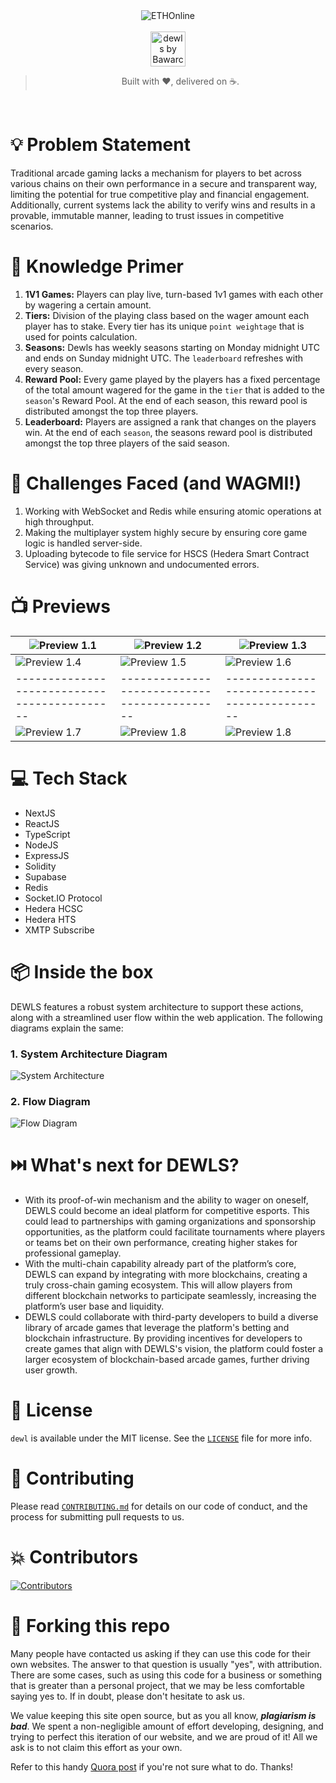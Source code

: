 <div align="center">
  <img alt="ETHOnline" src="./repo-assets/eth-online.png"  />
</div>
<br>
<div align="center">
  <img alt="dewls by Bawarchis" src="./repo-assets/dewls.png" height="56" />
</div>

</p>
<blockquote align="center"> 
  Built with ❤️, delivered on ☕</a>.
</blockquote>

<br>

# 💡 **Problem Statement**

Traditional arcade gaming lacks a mechanism for players to bet across various chains on their own performance in a secure and transparent way, limiting the potential for true competitive play and financial engagement. Additionally, current systems lack the ability to verify wins and results in a provable, immutable manner, leading to trust issues in competitive scenarios.

# 🧠 **Knowledge Primer**

1. **1V1 Games:** Players can play live, turn-based 1v1 games with each other by wagering a certain amount.
2. **Tiers:** Division of the playing class based on the wager amount each player has to stake. Every tier has its unique `point weightage` that is used for points calculation.
3. **Seasons:** Dewls has weekly seasons starting on Monday midnight UTC and ends on Sunday midnight UTC. The `leaderboard` refreshes with every season.
4. **Reward Pool:** Every game played by the players has a fixed percentage of the total amount wagered for the game in the `tier` that is added to the `season`'s Reward Pool. At the end of each season, this reward pool is distributed amongst the top three players.
5. **Leaderboard:** Players are assigned a rank that changes on the players win. At the end of each `season`, the seasons reward pool is distributed amongst the top three players of the said season.

# 💪 Challenges Faced (and WAGMI!)

1. Working with WebSocket and Redis while ensuring atomic operations at high throughput.
2. Making the multiplayer system highly secure by ensuring core game logic is handled server-side.
3. Uploading bytecode to file service for HSCS (Hedera Smart Contract Service) was giving unknown and undocumented errors.

# 📺 **Previews**

| ![Preview 1.1](./repo-assets/previews/1.png) | ![Preview 1.2](./repo-assets/previews/2.png) | ![Preview 1.3](./repo-assets/previews/3.png) |
| -------------------------------------------- | -------------------------------------------- | -------------------------------------------- |
| ![Preview 1.4](./repo-assets/previews/4.png) | ![Preview 1.5](./repo-assets/previews/5.png) | ![Preview 1.6](./repo-assets/previews/6.png) |
| -------------------------------------------- | -------------------------------------------- | -------------------------------------------- |
| ![Preview 1.7](./repo-assets/previews/7.png) | ![Preview 1.8](./repo-assets/previews/8.png) | ![Preview 1.8](./repo-assets/previews/9.png) |

# 💻 **Tech Stack**

- NextJS
- ReactJS
- TypeScript
- NodeJS
- ExpressJS
- Solidity
- Supabase
- Redis
- Socket.IO Protocol
- Hedera HCSC
- Hedera HTS
- XMTP Subscribe

# 📦 **Inside the box**

DEWLS features a robust system architecture to support these actions, along with a streamlined user flow within the web application. The following diagrams explain the same:

### 1. **System Architecture Diagram**

![System Architecture](./repo-assets/Architecture.jpeg)

### 2. **Flow Diagram**

![Flow Diagram](./repo-assets/user-flow.png)

# ⏭️ **What's next for DEWLS?**

- With its proof-of-win mechanism and the ability to wager on oneself, DEWLS could become an ideal platform for competitive esports. This could lead to partnerships with gaming organizations and sponsorship opportunities, as the platform could facilitate tournaments where players or teams bet on their own performance, creating higher stakes for professional gameplay.
- With the multi-chain capability already part of the platform’s core, DEWLS can expand by integrating with more blockchains, creating a truly cross-chain gaming ecosystem. This will allow players from different blockchain networks to participate seamlessly, increasing the platform’s user base and liquidity.
- DEWLS could collaborate with third-party developers to build a diverse library of arcade games that leverage the platform's betting and blockchain infrastructure. By providing incentives for developers to create games that align with DEWLS's vision, the platform could foster a larger ecosystem of blockchain-based arcade games, further driving user growth.

# 📜 **License**

`dewl` is available under the MIT license. See the [`LICENSE`](./LICENSE) file for more info.

# 🤝 **Contributing**

Please read [`CONTRIBUTING.md`](./CONTRIBUTING.md) for details on our code of conduct, and the process for submitting pull requests to us.

# 💥 **Contributors**

<a href="https://github.comSneakySensei/dewls/graphs/contributors">
<img src="https://contrib.rocks/image?repo=SneakySensei/dewls" alt="Contributors">
</a>

# 🚨 **Forking this repo**

Many people have contacted us asking if they can use this code for their own websites. The answer to that question is usually "yes", with attribution. There are some cases, such as using this code for a business or something that is greater than a personal project, that we may be less comfortable saying yes to. If in doubt, please don't hesitate to ask us.

We value keeping this site open source, but as you all know, _**plagiarism is bad**_. We spent a non-negligible amount of effort developing, designing, and trying to perfect this iteration of our website, and we are proud of it! All we ask is to not claim this effort as your own.

Refer to this handy [Quora post](https://www.quora.com/Is-it-bad-to-copy-other-peoples-code) if you're not sure what to do. Thanks!
